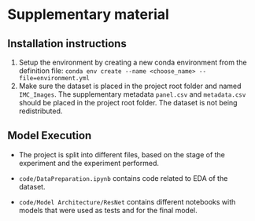 # Supplementary material

## Installation instructions

1. Setup the environment by creating a new conda environment from the definition file: ```conda env create --name <choose_name> --file=environment.yml```
2. Make sure the dataset is placed in the project root folder and named ```IMC_Images```. The supplementary metadata ```panel.csv``` and ```metadata.csv``` should be placed in the project root folder. The dataset is not being redistributed.

## Model Execution

- The project is split into different files, based on the stage of the experiment and the experiment performed.

- ```code/DataPreparation.ipynb``` contains code related to EDA of the dataset.
- ```code/Model Architecture/ResNet``` contains different notebooks with models that were used as tests and for the final model.